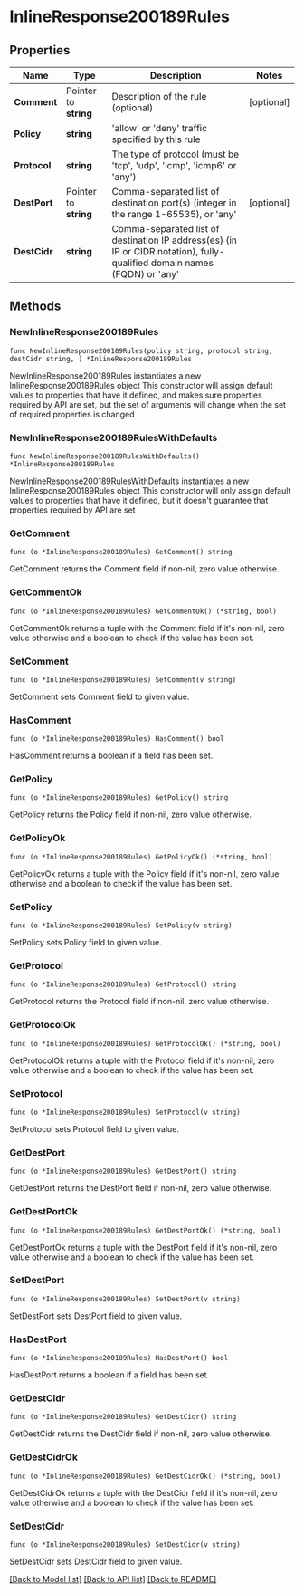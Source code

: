 # InlineResponse200189Rules

## Properties

Name | Type | Description | Notes
------------ | ------------- | ------------- | -------------
**Comment** | Pointer to **string** | Description of the rule (optional) | [optional] 
**Policy** | **string** | &#39;allow&#39; or &#39;deny&#39; traffic specified by this rule | 
**Protocol** | **string** | The type of protocol (must be &#39;tcp&#39;, &#39;udp&#39;, &#39;icmp&#39;, &#39;icmp6&#39; or &#39;any&#39;) | 
**DestPort** | Pointer to **string** | Comma-separated list of destination port(s) (integer in the range 1-65535), or &#39;any&#39; | [optional] 
**DestCidr** | **string** | Comma-separated list of destination IP address(es) (in IP or CIDR notation), fully-qualified domain names (FQDN) or &#39;any&#39; | 

## Methods

### NewInlineResponse200189Rules

`func NewInlineResponse200189Rules(policy string, protocol string, destCidr string, ) *InlineResponse200189Rules`

NewInlineResponse200189Rules instantiates a new InlineResponse200189Rules object
This constructor will assign default values to properties that have it defined,
and makes sure properties required by API are set, but the set of arguments
will change when the set of required properties is changed

### NewInlineResponse200189RulesWithDefaults

`func NewInlineResponse200189RulesWithDefaults() *InlineResponse200189Rules`

NewInlineResponse200189RulesWithDefaults instantiates a new InlineResponse200189Rules object
This constructor will only assign default values to properties that have it defined,
but it doesn't guarantee that properties required by API are set

### GetComment

`func (o *InlineResponse200189Rules) GetComment() string`

GetComment returns the Comment field if non-nil, zero value otherwise.

### GetCommentOk

`func (o *InlineResponse200189Rules) GetCommentOk() (*string, bool)`

GetCommentOk returns a tuple with the Comment field if it's non-nil, zero value otherwise
and a boolean to check if the value has been set.

### SetComment

`func (o *InlineResponse200189Rules) SetComment(v string)`

SetComment sets Comment field to given value.

### HasComment

`func (o *InlineResponse200189Rules) HasComment() bool`

HasComment returns a boolean if a field has been set.

### GetPolicy

`func (o *InlineResponse200189Rules) GetPolicy() string`

GetPolicy returns the Policy field if non-nil, zero value otherwise.

### GetPolicyOk

`func (o *InlineResponse200189Rules) GetPolicyOk() (*string, bool)`

GetPolicyOk returns a tuple with the Policy field if it's non-nil, zero value otherwise
and a boolean to check if the value has been set.

### SetPolicy

`func (o *InlineResponse200189Rules) SetPolicy(v string)`

SetPolicy sets Policy field to given value.


### GetProtocol

`func (o *InlineResponse200189Rules) GetProtocol() string`

GetProtocol returns the Protocol field if non-nil, zero value otherwise.

### GetProtocolOk

`func (o *InlineResponse200189Rules) GetProtocolOk() (*string, bool)`

GetProtocolOk returns a tuple with the Protocol field if it's non-nil, zero value otherwise
and a boolean to check if the value has been set.

### SetProtocol

`func (o *InlineResponse200189Rules) SetProtocol(v string)`

SetProtocol sets Protocol field to given value.


### GetDestPort

`func (o *InlineResponse200189Rules) GetDestPort() string`

GetDestPort returns the DestPort field if non-nil, zero value otherwise.

### GetDestPortOk

`func (o *InlineResponse200189Rules) GetDestPortOk() (*string, bool)`

GetDestPortOk returns a tuple with the DestPort field if it's non-nil, zero value otherwise
and a boolean to check if the value has been set.

### SetDestPort

`func (o *InlineResponse200189Rules) SetDestPort(v string)`

SetDestPort sets DestPort field to given value.

### HasDestPort

`func (o *InlineResponse200189Rules) HasDestPort() bool`

HasDestPort returns a boolean if a field has been set.

### GetDestCidr

`func (o *InlineResponse200189Rules) GetDestCidr() string`

GetDestCidr returns the DestCidr field if non-nil, zero value otherwise.

### GetDestCidrOk

`func (o *InlineResponse200189Rules) GetDestCidrOk() (*string, bool)`

GetDestCidrOk returns a tuple with the DestCidr field if it's non-nil, zero value otherwise
and a boolean to check if the value has been set.

### SetDestCidr

`func (o *InlineResponse200189Rules) SetDestCidr(v string)`

SetDestCidr sets DestCidr field to given value.



[[Back to Model list]](../README.md#documentation-for-models) [[Back to API list]](../README.md#documentation-for-api-endpoints) [[Back to README]](../README.md)


